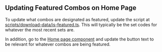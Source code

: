 ## Updating Featured Combos on Home Page

To update what combos are designated as featured, update the script at [scripts/download-data/is-featured.ts](../../scripts/download-data/is-featured.ts). This will typically be the set codes for whatever the most recent sets are.

In addition, go to the [Home page component](../../pages/index.vue) and update the button text to be relevant for whatever combos are being featured.
